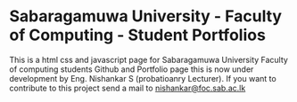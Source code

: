 # Sabaragamuwa University - Faculty of Computing - Student Portfolios

This is a html css and javascript page for Sabaragamuwa University Faculty of computing students Github and Portfolio page this is now under development by Eng. Nishankar S (probatioanry Lecturer). If you want to contribute to this project send a mail to nishankar@foc.sab.ac.lk
